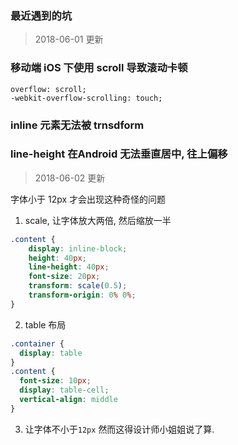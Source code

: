 ### 最近遇到的坑

> 2018-06-01 更新

### 移动端 iOS 下使用 scroll 导致滚动卡顿

```
overflow: scroll;
-webkit-overflow-scrolling: touch;
```

### inline 元素无法被 trnsdform


### line-height 在Android 无法垂直居中, 往上偏移
> 2018-06-02 更新

字体小于 12px 才会出现这种奇怪的问题
1. scale, 让字体放大两倍, 然后缩放一半
``` css
.content {
    display: inline-block;
    height: 40px;
    line-height: 40px;
    font-size: 20px;
    transform: scale(0.5);
    transform-origin: 0% 0%;
}
```
2. table 布局
``` css
.container {
  display: table
}
.content {
  font-size: 10px;
  display: table-cell;
  vertical-align: middle
}
```
3. 让字体不小于`12px` 然而这得设计师小姐姐说了算.
